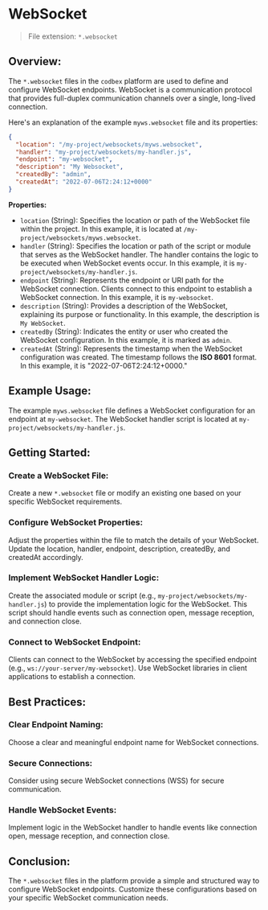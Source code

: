 # WebSocket

> File extension: `*.websocket`

## Overview:

The `*.websocket` files in the `codbex` platform are used to define and configure WebSocket endpoints. WebSocket is a communication protocol that provides full-duplex communication channels over a single, long-lived connection.

Here's an explanation of the example `myws.websocket` file and its properties:

```json
{
  "location": "/my-project/websockets/myws.websocket",
  "handler": "my-project/websockets/my-handler.js",
  "endpoint": "my-websocket",
  "description": "My Websocket",
  "createdBy": "admin",
  "createdAt": "2022-07-06T2:24:12+0000"
}
```

**Properties:**

* `location` (String): Specifies the location or path of the WebSocket file within the project. In this example, it is located at `/my-project/websockets/myws.websocket`.
* `handler` (String): Specifies the location or path of the script or module that serves as the WebSocket handler. The handler contains the logic to be executed when WebSocket events occur. In this example, it is `my-project/websockets/my-handler.js`.
* `endpoint` (String): Represents the endpoint or URI path for the WebSocket connection. Clients connect to this endpoint to establish a WebSocket connection. In this example, it is `my-websocket`.
* `description` (String): Provides a description of the WebSocket, explaining its purpose or functionality. In this example, the description is `My WebSocket`.
* `createdBy` (String): Indicates the entity or user who created the WebSocket configuration. In this example, it is marked as `admin`.
* `createdAt` (String): Represents the timestamp when the WebSocket configuration was created. The timestamp follows the **ISO 8601** format. In this example, it is "2022-07-06T2:24:12+0000."

## Example Usage:

The example `myws.websocket` file defines a WebSocket configuration for an endpoint at `my-websocket`. The WebSocket handler script is located at `my-project/websockets/my-handler.js`.

## Getting Started:

### Create a WebSocket File:

Create a new `*.websocket` file or modify an existing one based on your specific WebSocket requirements.

### Configure WebSocket Properties:

Adjust the properties within the file to match the details of your WebSocket. Update the location, handler, endpoint, description, createdBy, and createdAt accordingly.

### Implement WebSocket Handler Logic:

Create the associated module or script (e.g., `my-project/websockets/my-handler.js`) to provide the implementation logic for the WebSocket. This script should handle events such as connection open, message reception, and connection close.

### Connect to WebSocket Endpoint:

Clients can connect to the WebSocket by accessing the specified endpoint (e.g., `ws://your-server/my-websocket`). Use WebSocket libraries in client applications to establish a connection.

## Best Practices:

### Clear Endpoint Naming:

Choose a clear and meaningful endpoint name for WebSocket connections.

### Secure Connections:

Consider using secure WebSocket connections (WSS) for secure communication.

### Handle WebSocket Events:

Implement logic in the WebSocket handler to handle events like connection open, message reception, and connection close.

## Conclusion:

The `*.websocket` files in the platform provide a simple and structured way to configure WebSocket endpoints. Customize these configurations based on your specific WebSocket communication needs.